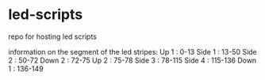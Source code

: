 # led-scripts
repo for hosting led scripts

information on the segment of the led stripes:
Up 1 : 0-13
Side 1 : 13-50
Side 2 : 50-72
Down 2 : 72-75
Up 2 : 75-78
Side 3 : 78-115
Side 4 : 115-136
Down 1 : 136-149